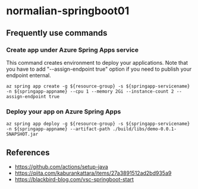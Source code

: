 # normalian-springboot01

## Frequently use commands 

### Create app under Azure Spring Apps service
This command creates environment to deploy your applications. Note that you have to add "--assign-endpoint true" option if you need to publish your endpoint enternal.
```
az spring app create -g ${resource-group} -s ${springapp-servicename} -n ${springapp-appname} --cpu 1 --memory 2Gi --instance-count 2 --assign-endpoint true
```

### Deploy your app on Azure Spring Apps
```
az spring app deploy -g ${resource-group} -s ${springapp-servicename} -n ${springapp-appname} --artifact-path ./build/libs/demo-0.0.1-SNAPSHOT.jar
```

## References
- https://github.com/actions/setup-java
- https://qiita.com/kaburankattara/items/27a3891512ad2bd935a9
- https://blackbird-blog.com/vsc-springboot-start